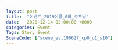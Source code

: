 ```yaml
---
layout: post
title:  "이벤트_2019여름_0화_오프닝"
date:   2020-12-14 02:00:00 +0000
categories: Event
Tags: Story Event
SceneCode: ["scene_evt190627_cp0_q1_s10"]
---
```

